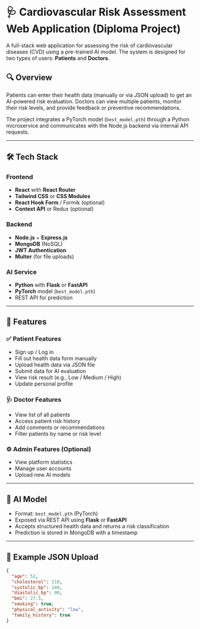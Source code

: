 # 🩺 Cardiovascular Risk Assessment Web Application (Diploma Project)

A full-stack web application for assessing the risk of cardiovascular diseases (CVD) using a pre-trained AI model. The system is designed for two types of users: **Patients** and **Doctors**.

## 🔍 Overview

Patients can enter their health data (manually or via JSON upload) to get an AI-powered risk evaluation. Doctors can view multiple patients, monitor their risk levels, and provide feedback or preventive recommendations.

The project integrates a PyTorch model (`best_model.pth`) through a Python microservice and communicates with the Node.js backend via internal API requests.

---

## 🛠️ Tech Stack

### Frontend
- **React** with **React Router**
- **Tailwind CSS** or **CSS Modules**
- **React Hook Form** / Formik (optional)
- **Context API** or Redux (optional)

### Backend
- **Node.js** + **Express.js**
- **MongoDB** (NoSQL)
- **JWT Authentication**
- **Multer** (for file uploads)

### AI Service
- **Python** with **Flask** or **FastAPI**
- **PyTorch** model (`best_model.pth`)
- REST API for prediction

---

## 🧩 Features

### ✅ Patient Features
- Sign up / Log in
- Fill out health data form manually
- Upload health data via JSON file
- Submit data for AI evaluation
- View risk result (e.g., Low / Medium / High)
- Update personal profile

### 🩺 Doctor Features
- View list of all patients
- Access patient risk history
- Add comments or recommendations
- Filter patients by name or risk level

### ⚙️ Admin Features (Optional)
- View platform statistics
- Manage user accounts
- Upload new AI models

---

## 🧠 AI Model

- Format: `best_model.pth` (PyTorch)
- Exposed via REST API using **Flask** or **FastAPI**
- Accepts structured health data and returns a risk classification
- Prediction is stored in MongoDB with a timestamp

---

## 📁 Example JSON Upload

```json
{
  "age": 52,
  "cholesterol": 210,
  "systolic_bp": 140,
  "diastolic_bp": 90,
  "bmi": 27.5,
  "smoking": true,
  "physical_activity": "low",
  "family_history": true
}
